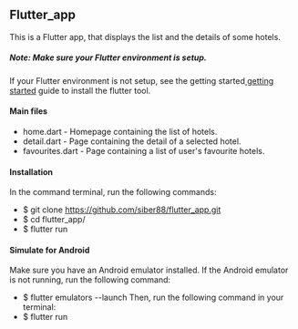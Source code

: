 ## Flutter_app

This is a Flutter app, that displays the list and the details of some hotels.

##### Note: Make sure your Flutter environment is setup.

If your Flutter environment is not setup, see the getting started[ getting started](https://flutter.dev/docs/get-started/install " getting started") guide to install the flutter tool.

#### Main files

- home.dart - Homepage containing the list of hotels.
- detail.dart - Page containing the detail of a selected hotel.
- favourites.dart - Page containing a list of user's favourite hotels.

#### Installation 
In the command terminal, run the following commands:
- $ git clone https://github.com/siber88/flutter_app.git 
- $ cd flutter_app/ 
- $ flutter run

#### Simulate for Android 
Make sure you have an Android emulator installed.
If the Android emulator is not running, run the following command:
- $ flutter emulators --launch <emulator id>
Then, run the following command in your terminal:
- $ flutter run

